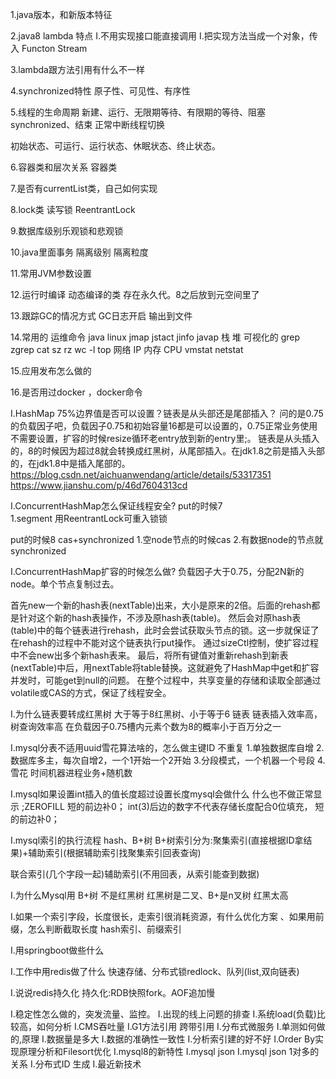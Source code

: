 
1.java版本，和新版本特征


2.java8 lambda 特点
I.不用实现接口能直接调用
I.把实现方法当成一个对象，传入
Functon
Stream


3.lambda跟方法引用有什么不一样


4.synchronized特性
原子性、可见性、有序性

5.线程的生命周期
新建、运行、无限期等待、有限期的等待、阻塞synchronized、结束
正常中断线程切换

初始状态、可运行、运行状态、休眠状态、终止状态。

6.容器类和层次关系
容器类


7.是否有currentList类，自己如何实现


8.lock类 读写锁
ReentrantLock


9.数据库级别乐观锁和悲观锁

10.java里面事务 隔离级别  隔离粒度

11.常用JVM参数设置 


12.运行时编译 动态编译的类
存在永久代。8之后放到元空间里了

13.跟踪GC的情况方式
GC日志开启 输出到文件

14.常用的 运维命令 java linux
jmap jstact jinfo javap
栈 堆 可视化的 
grep zgrep cat sz rz
wc -l
top  网络 IP 内存 CPU
vmstat netstat

15.应用发布怎么做的


16.是否用过docker ，docker命令




I.HashMap 75%边界值是否可以设置？链表是从头部还是尾部插入？
问的是0.75的负载因子吧，负载因子0.75和初始容量16都是可以设置的，0.75正常业务使用不需要设置，扩容的时候resize循环老entry放到新的entry里;。
链表是从头插入的，8的时候因为超过8就会转换成红黑树，从尾部插入。在jdk1.8之前是插入头部的，在jdk1.8中是插入尾部的。
https://blog.csdn.net/aichuanwendang/article/details/53317351
https://www.jianshu.com/p/46d7604313cd



I.ConcurrentHashMap怎么保证线程安全? 
put的时候7  
1.segment 用ReentrantLock可重入锁锁


put的时候8 cas+synchronized 
1.空node节点的时候cas
2.有数据node的节点就synchronized



I.ConcurrentHashMap扩容的时候怎么做?
负载因子大于0.75，分配2N新的node。单个节点复制过去。

首先new一个新的hash表(nextTable)出来，大小是原来的2倍。后面的rehash都是针对这个新的hash表操作，不涉及原hash表(table)。
然后会对原hash表(table)中的每个链表进行rehash，此时会尝试获取头节点的锁。这一步就保证了在rehash的过程中不能对这个链表执行put操作。
通过sizeCtl控制，使扩容过程中不会new出多个新hash表来。
最后，将所有键值对重新rehash到新表(nextTable)中后，用nextTable将table替换。这就避免了HashMap中get和扩容并发时，可能get到null的问题。
在整个过程中，共享变量的存储和读取全部通过volatile或CAS的方式，保证了线程安全。



I.为什么链表要转成红黑树
大于等于8红黑树、小于等于6 链表
链表插入效率高，树查询效率高
在负载因子0.75槽内元素个数为8的概率小于百万分之一


I.mysql分表不适用uuid雪花算法啥的，怎么做主键ID 不重复
1.单独数据库自增
2.数据库多主，每次自增2，一个1开始一个2开始
3.分段模式，一个机器一个号段
4.雪花 时间机器进程业务+随机数





I.mysql如果设置int插入的值长度超过设置长度mysql会做什么
什么也不做正常显示 ;ZEROFILL 短的前边补0；
int(3)后边的数字不代表存储长度配合0位填充， 短的前边补0；



I.mysql索引的执行流程
hash、B+树
B+树索引分为:聚集索引(直接根据ID拿结果)+辅助索引(根据辅助索引找聚集索引回表查询)

联合索引(几个字段一起)辅助索引(不用回表，从索引能查到数据)




I.为什么Mysql用 B+树 不是红黑树
红黑树是二叉、B+是n叉树 红黑太高


I.如果一个索引字段，长度很长，走索引很消耗资源，有什么优化方案 、如果用前缀，怎么判断截取长度
hash索引、前缀索引

I.用springboot做些什么

I.工作中用redis做了什么
快速存储、分布式锁redlock、队列(list,双向链表)
 

I.说说redis持久化
持久化:RDB快照fork。AOF追加慢




I.稳定性怎么做的，突发流量、监控。
I.出现的线上问题的排查
I.系统load(负载)比较高，如何分析
I.CMS吞吐量
I.G1方法引用 跨带引用
I.分布式微服务
I.单测如何做的,原理
I.数据量是多大
I.数据的准确性一致性
I.分析索引建的好不好
I.Order By实现原理分析和Filesort优化
I.mysql8的新特性
I.mysql json
I.mysql json 1对多的关系
I.分布式ID 生成
I.最近新技术



 